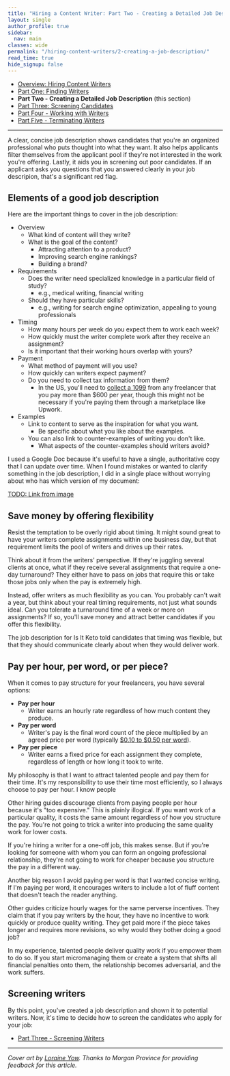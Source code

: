 ```yaml
---
title: "Hiring a Content Writer: Part Two - Creating a Detailed Job Description"
layout: single
author_profile: true
sidebar:
  nav: main
classes: wide
permalink: "/hiring-content-writers/2-creating-a-job-description/"
read_time: true
hide_signup: false
---
```


* [Overview: Hiring Content Writers](/hiring-content-writers/)
* [Part One: Finding Writers](/hiring-content-writers/1-finding-writers/)
* **Part Two - Creating a Detailed Job Description** (this section)
* [Part Three: Screening Candidates](/hiring-content-writers/3-screening-candidates/)
* [Part Four - Working with Writers](/hiring-content-writers/4-working-with-writers/)
* [Part Five - Terminating Writers](/hiring-content-writers/5-terminating-writers/)

---

A clear, concise job description shows candidates that you're an organized professional who puts thought into what they want. It also helps applicants filter themselves from the applicant pool if they're not interested in the work you're offering. Lastly, it aids you in screening out poor candidates. If an applicant asks you questions that you answered clearly in your job descripion, that's a significant red flag.

## Elements of a good job description

Here are the important things to cover in the job description:

* Overview
   * What kind of content will they write?
   * What is the goal of the content?
     * Attracting attention to a product?
     * Improving search engine rankings?
     * Building a brand?
* Requirements
  * Does the writer need specialized knowledge in a particular field of study?
    * e.g., medical writing, financial writing
  * Should they have particular skills?
    * e.g., writing for search engine optimization, appealing to young professionals
* Timing
  * How many hours per week do you expect them to work each week?
  * How quickly must the writer complete work after they receive an assignment?
  * Is it important that their working hours overlap with yours?
* Payment
  * What method of payment will you use?
  * How quickly can writers expect payment?
  * Do you need to collect tax information from them?
    * In the US, you'll need to [collect a 1099](https://www.irs.gov/forms-pubs/about-form-1099-misc) from any freelancer that you pay more than $600 per year, though this might not be necessary if you're paying them through a marketplace like Upwork.
* Examples
  * Link to content to serve as the inspiration for what you want.
    * Be specific about what you like about the examples.
  * You can also link to counter-examples of writing you don't like.
    * What aspects of the counter-examples should writers avoid?

I used a Google Doc because it's useful to have a single, authoritative copy that I can update over time. When I found mistakes or wanted to clarify something in the job description, I did in a single place without worrying about who has which version of my document:

[TODO: Link from image](https://docs.google.com/document/d/1sPkmViKqOc9GXhkiL7UUcR315H68YYWGDgKn-r4BKJE/edit#)

## Save money by offering flexibility

Resist the temptation to be overly rigid about timing. It might sound great to have your writers complete assignments within one business day, but that requirement limits the pool of writers and drives up their rates.

Think about it from the writers' perspective. If they're juggling several clients at once, what if they receive several assignments that require a one-day turnaround? They either have to pass on jobs that require this or take those jobs only when the pay is extremely high.

Instead, offer writers as much flexibility as you can. You probably can't wait a year, but think about your real timing requirements, not just what sounds ideal. Can you tolerate a turnaround time of a week or more on assignments? If so, you'll save money and attract better candidates if you offer this flexibility.

The job description for Is It Keto told candidates that timing was flexible, but that they should communicate clearly about when they would deliver work.

## Pay per hour, per word, or per piece?

When it comes to pay structure for your freelancers, you have several options:

* **Pay per hour**
  * Writer earns an hourly rate regardless of how much content they produce.
* **Pay per word**
  * Writer's pay is the final word count of the piece multiplied by an agreed price per word (typically [$0.10 to $0.50 per word](http://whopayswriters.com)).
* **Pay per piece**
  * Writer earns a fixed price for each assignment they complete, regardless of length or how long it took to write.

My philosophy is that I want to attract talented people and pay them for their time. It's my responsibility to use their time most efficiently, so I always choose to pay per hour. I know people 

Other hiring guides discourage clients from paying people per hour because it's "too expensive." This is plainly illogical. If you want work of a particular quality, it costs the same amount regardless of how you structure the pay. You're not going to trick a writer into producing the same quality work for lower costs.

If you're hiring a writer for a one-off job, this makes sense. But if you're looking for someone with whom you can form an ongoing professional relationship, they're not going to work for cheaper because you structure the pay in a different way.

Another big reason I avoid paying per word is that I wanted concise writing. If I'm paying per word, it encourages writers to include a lot of fluff content that doesn't teach the reader anything.

Other guides criticize hourly wages for the same perverse incentives. They claim that if you pay writers by the hour, they have no incentive to work quickly or produce quality writing. They get paid more if the piece takes longer and requires more revisions, so why would they bother doing a good job?

In my experience, talented people deliver quality work if you empower them to do so. If you start micromanaging them or create a system that shifts all financial penalties onto them, the relationship becomes adversarial, and the work suffers.

## Screening writers

By this point, you've created a job description and shown it to potential writers. Now, it's time to decide how to screen the candidates who apply for your job:

* [Part Three - Screening Writers](/hiring-content-writers/3-screening-candidates/)

---

*Cover art by [Loraine Yow](https://www.linkedin.com/in/lolo-ology/). Thanks to Morgan Province for providing feedback for this article.*
